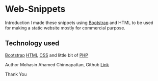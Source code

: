 # Web-Snippets


Introduction
I made these snippets using [Bootstrap](https://getbootstrap.com/)  and HTML to be used for making a static website mostly for commercial purpose.
## Technology used
[Bootstrap](https://getbootstrap.com/)
[HTML](https://www.w3schools.com/html/)
[CSS](https://www.w3schools.com/css/default.asp)
and little bit of
[PHP](https://www.w3schools.com/php/default.asp)

Author
Mohasin Ahamed Chinnapattan,
Github [Link](https://github.com/mohsin52/)

Thank You
